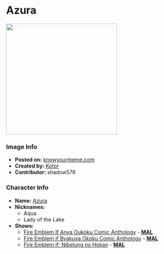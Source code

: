# Azura

<img src="https://raw.githubusercontent.com/shadow578/Project-Padoru/master/Padoru/fire-emblem-azura.png" height="300">

### Image Info
* **Posted on:**     [knowyourmeme.com](https://knowyourmeme.com/photos/1441212-padoru)
* **Created by:**    [Kotor](https://github.com/shadow578/Project-Padoru/blob/master/table-of-contents/creators/Kotor.md)
* **Contributor:**   shadow578

### Character Info
* **Name:**   [Azura](https://myanimelist.net/character/148554)
* **Nicknames:**
  * Aqua
  * Lady of the Lake
* **Shows:**
  * [Fire Emblem If Anya Oukoku Comic Anthology](https://github.com/shadow578/Project-Padoru/blob/master/table-of-contents/shows/FireEmblemIfAnyaOukokuComicAnthology.md) - [__MAL__](https://myanimelist.net/manga/95506/Fire_Emblem_If_Anya_Oukoku_Comic_Anthology)
  * [Fire Emblem if Byakuya Okoku Comic Anthology](https://github.com/shadow578/Project-Padoru/blob/master/table-of-contents/shows/FireEmblemifByakuyaOkokuComicAnthology.md) - [__MAL__](https://myanimelist.net/manga/95507/Fire_Emblem_if_Byakuya_Okoku_Comic_Anthology)
  * [Fire Emblem if: Nibelung no Hokan](https://github.com/shadow578/Project-Padoru/blob/master/table-of-contents/shows/FireEmblemifNibelungnoHokan.md) - [__MAL__](https://myanimelist.net/manga/105896/Fire_Emblem_if__Nibelung_no_Hokan)


